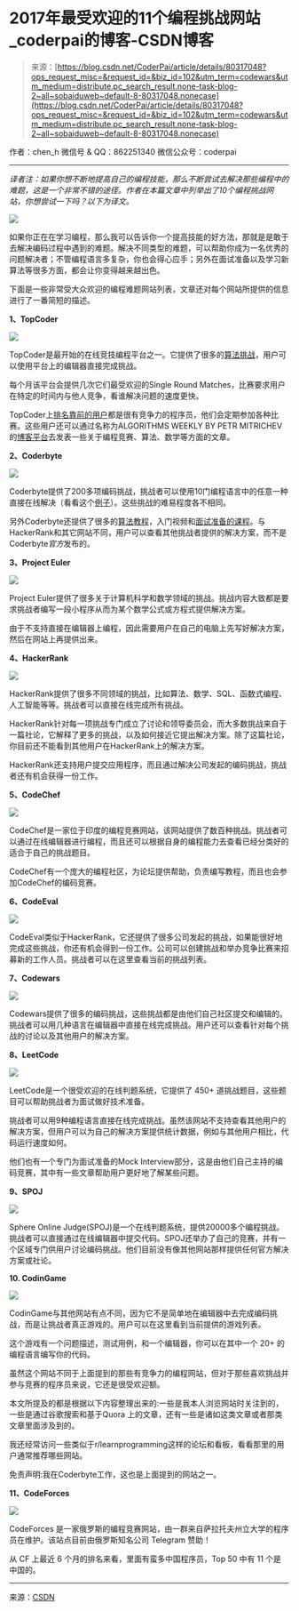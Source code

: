 <!--yml
category: codewars
date: 2022-08-13 11:52:10
-->

# 2017年最受欢迎的11个编程挑战网站_coderpai的博客-CSDN博客

> 来源：[https://blog.csdn.net/CoderPai/article/details/80317048?ops_request_misc=&request_id=&biz_id=102&utm_term=codewars&utm_medium=distribute.pc_search_result.none-task-blog-2~all~sobaiduweb~default-8-80317048.nonecase](https://blog.csdn.net/CoderPai/article/details/80317048?ops_request_misc=&request_id=&biz_id=102&utm_term=codewars&utm_medium=distribute.pc_search_result.none-task-blog-2~all~sobaiduweb~default-8-80317048.nonecase)

作者：chen_h
微信号 & QQ：862251340
微信公众号：coderpai

* * *

*译者注：如果你想不断地提高自己的编程技能，那么不断尝试去解决那些编程中的难题，这是一个非常不错的途径。作者在本篇文章中列举出了10个编程挑战网站，你想尝试一下吗？以下为译文。*

![](img/4e4130ebcaeaab8877e33400492b6c33.png)

如果你正在在学习编程，那么我可以告诉你一个提高技能的好方法，那就是是敢于去解决编码过程中遇到的难题。解决不同类型的难题，可以帮助你成为一名优秀的问题解决者；不管编程语言多复杂，你也会得心应手；另外在面试准备以及学习新算法等很多方面，都会让你变得越来越出色。

下面是一些非常受大众欢迎的编程难题网站列表，文章还对每个网站所提供的信息进行了一番简短的描述。

**1、TopCoder**

![](img/783498b1100b5bfed4a0271e7cbd3c0f.png)

TopCoder是最开始的在线竞技编程平台之一。它提供了很多的[算法挑战](https://www.topcoder.com/community/how-it-works/)，用户可以使用平台上的编辑器直接完成挑战。

每个月该平台会提供几次它们最受欢迎的Single Round Matches，比赛要求用户在特定的时间内与他人竞争，看谁解决问题的速度更快。

TopCoder上[排名靠前的用户](https://www.topcoder.com/tc?module=AlgoRank)都是很有竞争力的程序员，他们会定期参加各种比赛。这些用户还可以通过名称为ALGORITHMS WEEKLY BY PETR MITRICHEV的[博客平台](http://petr-mitrichev.blogspot.com/)去发表一些关于编程竞赛、算法、数学等方面的文章。

**2、Coderbyte**

![](img/3ac92542bc7eb837b0a71740eee0f391.png)

Coderbyte提供了200多项编码挑战，挑战者可以使用10门编程语言中的任意一种直接在线解决（看看这个[例子](https://coderbyte.com/language/First%20Factorial)）。这些挑战的难易程度各不相同。

另外Coderbyte还提供了很多的[算法教程](https://coderbyte.com/algorithm/dutch-national-flag-sorting-problem)，入门视频和[面试准备的课程](https://coderbyte.com/course/google-interview-questions)。与HackerRank和其它网站不同，用户可以查看其他挑战者提供的解决方案，而不是Coderbyte*官方*发布的。

**3、Project Euler**

![](img/366fa0cd9e44410325b486f9b434f7c9.png)

Project Euler提供了很多关于计算机科学和数学领域的挑战。挑战内容大致都是要求挑战者编写一段小程序从而为某个数学公式或方程式提供解决方案。

由于不支持直接在编辑器上编程，因此需要用户在自己的电脑上先写好解决方案，然后在网站上再提供出来。

**4、HackerRank**

![](img/54675a2ec99ce352c00bdbfc070b5852.png)

HackerRank提供了很多不同领域的挑战，比如算法、数学、SQL、函数式编程、人工智能等等。挑战者可以直接在线完成所有挑战。

HackerRank针对每一项挑战专门成立了讨论和领导委员会，而大多数挑战来自于一篇社论，它解释了更多的挑战，以及如何接近它提出解决方案。除了这篇社论，你目前还不能看到其他用户在HackerRank上的解决方案。

HackerRank还支持用户提交应用程序，而且通过解决公司发起的编码挑战，挑战者还有机会获得一份工作。

**5、CodeChef**

![](img/893d82a5f945a0b42c9f70877995bb30.png)

CodeChef是一家位于印度的编程竞赛网站，该网站提供了数百种挑战。挑战者可以通过在线编辑器进行编程，而且还可以根据自身的编程能力去查看已经分类好的适合于自己的挑战题目。

CodeChef有一个庞大的编程社区，为论坛提供帮助，负责编写教程，而且也会参加CodeChef的编码竞赛。

**6、CodeEval**

![](img/3ce527019e56abcade83de5d77817c66.png)

CodeEval类似于HackerRank，它还提供了很多公司发起的挑战，如果能很好地完成这些挑战，你还有机会得到一份工作。公司可以创建挑战和举办竞争比赛来招募新的工作人员。挑战者可以在这里查看当前的挑战列表。

**7、Codewars**

![](img/1d843f39dbef66130f46a60863946d40.png)

Codewars提供了很多的编码挑战，这些挑战都是由他们自己社区提交和编辑的。挑战者可以用几种语言在编辑器中直接在线完成挑战。用户还可以查看针对每个挑战的讨论以及其他用户的解决方案。

**8、LeetCode**

![](img/1fe45e9586847e8967accb1cbaf335ac.png)

LeetCode是一个很受欢迎的在线判题系统，它提供了 450+ 道挑战题目，这些题目可以帮助挑战者为面试做好技术准备。

挑战者可以用9种编程语言直接在线完成挑战。虽然该网站不支持查看其他用户的解决方案，但用户可以为自己的解决方案提供统计数据，例如与其他用户相比，代码运行速度如何。

他们也有一个专门为面试准备的Mock Interview部分，这是由他们自己主持的编码竞赛，其中有一些文章帮助用户更好地了解某些问题。

**9、SPOJ**

![](img/eefe5e36918121dd4f7babcbca98e699.png)

Sphere Online Judge(SPOJ)是一个在线判题系统，提供20000多个编程挑战。挑战者可以直接通过在线编辑器中提交代码。SPOJ还举办了自己的竞赛，并有一个区域专门供用户讨论编码挑战。他们目前没有像其他网站那样提供任何官方解决方案或社论。

**10\. CodinGame**

![](img/b35a32c8b9b08fd567c9a9378d085e55.png)

CodinGame与其他网站有点不同，因为它不是简单地在编辑器中去完成编码挑战，而是让挑战者真正游戏的。用户可以在这里看到当前提供的游戏列表。

这个游戏有一个问题描述，测试用例，和一个编辑器，你可以在其中一个 20+ 的编程语言编写你的代码。

虽然这个网站不同于上面提到的那些有竞争力的编程网站，但对于那些喜欢挑战并参与竞赛的程序员来说，它还是很受欢迎额。

本文所提及的都是根据以下内容整理出来的:一些是我本人浏览网站时关注到的，一些是通过谷歌搜索和基于Quora 上的文章，还有一些是诸如这类文章或者那类文章里面涉及到的。

我还经常访问一些类似于r/learnprogramming这样的论坛和看板，看看那里的用户通常推荐哪些网站。

免责声明:我在Coderbyte工作，这也是上面提到的网站之一。

**11、CodeForces**

![](img/2bb2aa08753aad036261975121ab4133.png)

CodeForces 是一家俄罗斯的编程竞赛网站，由一群来自萨拉托夫州立大学的程序员在维护。该站点目前由俄罗斯知名公司 Telegram 赞助！

从 CF 上最近 6 个月的排名来看，里面有蛮多中国程序员，Top 50 中有 11 个是中国的。

* * *

来源：[CSDN](http://geek.csdn.net/news/detail/236954)